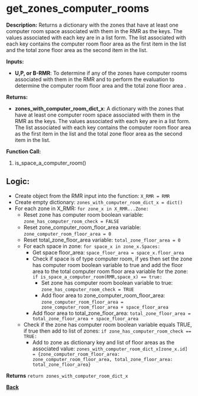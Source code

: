# get_zones_computer_rooms  

**Description:** Returns a dictionary with the zones that have at least one computer room space associated with them in the RMR as the keys. The values associated with each key are in a list form. The list associated with each key contains the computer room floor area as the first item in the list and the total zone floor area as the second item in the list.  

**Inputs:**  
- **U,P, or B-RMR**: To determine if any of the zones have computer rooms associated with them in the RMR and to perform the evaluation to determine the computer room floor area and the total zone floor area .  

**Returns:**  
- **zones_with_computer_room_dict_x**: A dictionary with the zones that have at least one computer room space associated with them in the RMR as the keys. The values associated with each key are in a list form. The list associated with each key contains the computer room floor area as the first item in the list and the total zone floor area as the second item in the list.   
 
**Function Call:** 
1. is_space_a_computer_room()    

## Logic:   
- Create object from the RMR input into the function: `X_RMR = RMR`
- Create empty dictionary: `zones_with_computer_room_dict_x = dict()`
- For each zone in X_RMR: `for zone_x in X_RMR...Zone:`
    - Reset zone has computer room boolean variable: `zone_has_computer_room_check = FALSE` 
    - Reset zone_computer_room_floor_area variable: `zone_computer_room_floor_area = 0`
    - Reset total_zone_floor_area variable: `total_zone_floor_area = 0`
    - For each space in zone: `for space_x in zone_x.Spaces:`        
        - Get space floor_area: `space_floor_area = space_x.floor_area`
        - Check if space is of type computer room, if yes then set the zone has computer room boolean variable to true and add the floor area to the total computer room floor area variable for the zone: `if is_space_a_computer_room(RMR,space_x) == true:`  
            - Set zone has computer room boolean variable to true: `zone_has_computer_room_check = TRUE`
            - Add floor area to zone_computer_room_floor_area: `zone_computer_room_floor_area = zone_computer_room_floor_area + space_floor_area`
        - Add floor area to total_zone_floor_area: `total_zone_floor_area = total_zone_floor_area + space_floor_area`  
    - Check if the zone has computer room boolean variable equals TRUE, if true then add to list of zones: `if zone_has_computer_room_check == TRUE:`
        - Add to zone as dictionary key and list of floor areas as the associated value: `zones_with_computer_room_dict_x[zone_x.id] = {zone_computer_room_floor_area: zone_computer_room_floor_area, total_zone_floor_area: total_zone_floor_area}`  

**Returns** `return zones_with_computer_room_dict_x`

**[Back](../_toc.md)**